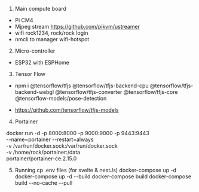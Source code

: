 1. Main compute board

- Pi CM4
- Mjpeg stream https://github.com/pikvm/ustreamer
- wifi rock1234, rock/rock login
- nmcli to manager wifi-hotspot

2. Micro-controller

- ESP32 with ESPHome

3. Tensor Flow

- npm i @tensorflow/tfjs @tensorflow/tfjs-backend-cpu @tensorflow/tfjs-backend-webgl @tensorflow/tfjs-converter @tensorflow/tfjs-core @tensorflow-models/pose-detection

- https://github.com/tensorflow/tfjs-models

4. Portainer

docker run -d -p 8000:8000 -p 9000:9000 -p 9443:9443 \
 --name=portainer --restart=always \
 -v /var/run/docker.sock:/var/run/docker.sock \
 -v /home/rock/portainer:/data \
 portainer/portainer-ce:2.15.0

5. Running
   cp .env files (for svelte & nestJs)
   docker-compose up -d
   docker-compose up -d --build
   docker-compose build
   docker-compose build --no-cache --pull
